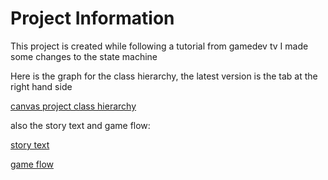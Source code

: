 # Project Information
This project is created while following a tutorial from gamedev tv
I made some changes to the state machine


Here is the graph for the class hierarchy, the latest version is the tab at the right hand side

[canvas project class hierarchy](https://app.diagrams.net/#G1fFu6epxHXzOqkUV0iRUwohJr7pR1sUqb)

also the story text and game flow:

[story text](https://docs.google.com/document/d/1gF3k27VsSs0gJ62RQcUQGN3aktxGl4IlzowMS_EXP0s/edit#)

[game flow](https://app.diagrams.net/#G1ImwFyGKWWj0BFs9zrpPlCeT0QU0amQwu)

